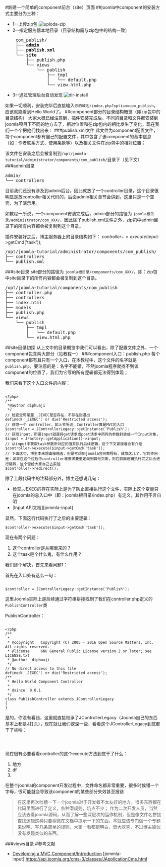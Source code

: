 #新建一个简单的component前台（site）页面
##joomla中component的安装方式主要分为三种：
* 1--上传zip包
![uploda-zip](http://img.my.csdn.net/uploads/201611/13/1479013401_7381.png)
* 2--指定服务器本地目录（目录结构需与zip包中的结构一致） 

<pre>
    com_publish/  
    ├── <b>admin</b>  
    ├── <b>publish.xml</b> 
    └── <b>site</b> 
        ├── publish.php  
        └── views  
            └── publish  
                ├── tmpl  
                │   └── default.php  
                └── view.html.php            
</pre>
* 3--通过管理后台自动发现
![dir-install](http://img.my.csdn.net/uploads/201611/13/1479011950_5215.png)

如果一切顺利，安装完毕后直接输入<code>你的域名/index.php?option=com_publish</code>，应该就能看到Hello World了。
##component部分的目录结构概览（即zip包中的目录结构）
大家大概已经注意到，插件安装完成后，不同的目录和文件都安装到joomla项目下不同的地方去了，相对位置和在zip包内的相比发生了变化，现在我们一个个把他们找出来：
###publish.xml文件
此文件为component配置文件，每个component都有自己的配置文件，其中包含了该component的基本信息（如：作者联系方式、使用条款等）以及相关文件在zip包中的相对位置；

该文件在安装之后会被复制到<code>/opt/joomla-tutorial/administrator/components/com_publish/</code>目录下（见下文）
###admin目录
<pre>
admin/
└── controllers
</pre>
目前我们还没有涉及到admin后台，因此就放了一个controller目录，这个目录很明显是放controller相关代码的，后面admin相关章节会讲到，这里只是一个空壳，为了演示用。

如教程一所说，一个component安装完成后，admin部分的路径为 <code>joomla根目录/administrator/com_XXX/</code>，因此除了publish.xml文件之外，zip包中admin目录下的所有内容都会被复制到这个目录。

插件安装好之后，博主服务器上的目录结构如下：  $controller->execute($input->getCmd('task'));
<pre>
/opt/joomla-tutorial/administrator/components/com_publish/
├── controllers
└── publish.xml
</pre>
###site目录
site部分的路径为 <code>joomla根目录/components/com_XXX/</code>，即：zip包中site目录下的所有内容都会被复制到这个目录。
<pre>
/opt/joomla-tutorial/components/com_publish
├── controller.php
├── controllers
├── index.html
├── models
├── publish.php
└── views
    └── publish
        ├── tmpl
        │   └── default.php
        └── view.html.php
</pre>
##site目录初探
从上文中的目录概览中我们可以看出，除了配置文件之外，一个component包含两大部分（见教程一）
###component入口：publish.php
每个component都有且只有一个入口，在本教程中，这个文件的名字就是<code>publish.php</code>，要注意的是：名字不能错，不然joomla程序就找不到该component的位置了，我们为它写的所有逻辑都无法得到体现；

我们来看下这个入口文件的内容：
<pre><code>
&lt?php&gt
/**
 *@author diphuaji
 */
// 检查全局常量 _JEXEC是否存在，不存在则退出
defined('_JEXEC') or die('Restricted access');
// 获取一个 controller，如上节所说，Controller算是MVC的入口
$controller = JControllerLegacy::getInstance('Publish'); 
// 获取input，所谓input就是将get请求或post请求中所传的参数封装成一个Input对象，
$input = JFactory::getApplication()->input;
// 从input中获取task参数所对应的值并执行后续逻辑，这个下文紧接着会有介绍
$controller->execute($input->getCmd('task'));
// 下面这句，博主本来想直接略去，但是考虑到joomla官网教程有，就放这儿了，它的作用是：如果在这个过程中controller被要求要重定向到其他页面，则在前面逻辑执行完之后会进行跳转，这个留给大家自己去实验
$controller->redirect();
</code></pre>

除了上段代码中的注释部分外，博主还想说几句：

* 检查_JEXEC的存在实际上是为了防止直接执行这个文件，实际上这个变量只在joomla的总入口中（即：joomla根目录/index.php）有定义，其作用不言自明
* [Input API文档][jommla-input]

显然，下面这行代码执行了之后的主要逻辑：
<pre><code>$controller->execute($input->getCmd('task'));</code></pre>

现在有两个问题：

1. 这个controller是从哪里来的？
2. 这个task是个什么鬼，有什么作用？

我们逐个解决，首先来看问题1：

首先在入口处有这么一句：  
<pre><code>
$controller = JControllerLegacy::getInstance('Publish'); 
</code></pre>

这里Joomla实际上是后续通过字符串拼接找到了我们在controller.php定义的<code>PublishController</code>类

PublishController：
<pre><code>
&lt?php
/**
 *
 * @copyright   Copyright (C) 2005 - 2016 Open Source Matters, Inc. All rights reserved.
 * @license     GNU General Public License version 2 or later; see LICENSE.txt
 * @author  diphuaji
 */
// No direct access to this file
defined('_JEXEC') or die('Restricted access');
/**
 * Hello World Component Controller
 *
 * @since  0.0.1
 */
class PublishController extends JControllerLegacy
{
}
</code></pre>
是的，你没有看错，这里就直接继承了JControllerLegacy（Joomla自己的东西基本上都是J打头），现在就让我们挖深一些，看看这个JControllerLegacy到底都干了些啥：
<pre><code>

</code></pre>


现在很有必要看看controller的这个execute方法到底干了什么：

1. 地方
2. df
3. 



在整个joomla的component开发过程中，文件命名都非常重要，很多时候错一个字母，很可能就会导致该component的某些部分失效甚至报错
>在这里再次吐槽一下一个joomla对于开发者不太友好的地方，很多东西都在代码里面进行了定义，各种潜规则，坑点不少；
作为二次开发人员，当然应该去看joomla源码，从而了解一些深层次的运作机制，但是像文件名拼接查找逻辑这种只要稍微在文档中提示一下的东西，本就应该专门做一个专题来说明，写几条简单的规则，大家一看都能明白，皆大欢喜，不过博主貌似没有发现类似的东西。

###views目录
#参考文献
* [Developing a MVC Component/Introduction](https://docs.joomla.org/Developing_a_Model-View-Controller_Component_-_Part_1)
[jommla-input]:https://api.joomla.org/cms-3/classes/JApplicationCms.html